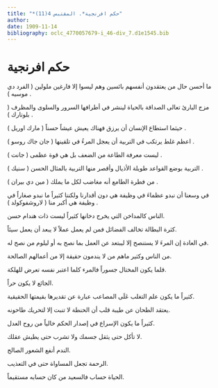 ```yaml
---
title: "*حكم افرنجية*. المقتبس 4(11)"
author: 
date: 1909-11-14
bibliography: oclc_4770057679-i_46-div_7.d1e1545.bib
---
```




#  حكم افرنجية 


 ما أحسن حال من يعتقدون أنفسهم بائسين وهم ليسوا إلا فارغين ملولين ( الفرد دي موسيه ) . 

 مزج البارئ تعالى الصداقة بالحياة لينشر في أطرافها السرور والسلوى والمظرف ( بلوتارك ) . 

 حيثما استطاع الإنسان أن يرزق فهناك يعيش عيشاً حسناً ( مارك اوريل ) . 

 اعظم غلط يرتكب في التربية أن يعجل المرءُ في تلقينها ( جان جاك روسو ) . 

 ليست معرفة الطاعة من الضعف بل هي قوة عظمى ( جانت ) . 

 التربية بوضع القواعد طويلة الأذيال وأقصر منها التربية بالمثال الحسن ( سنيك ) . 

 من فطرة الطامع أنه مغاضب لكل ما يملك ( مين دي بيران ) . 

 في وسعنا أن نبدو عظماءَ في وظيفة هي دون أقدارنا ولكننا كثيراً ما نبدو صغاراً في وظيفة هي أكبر منا ( لاروشفوكولد ) . 

 الناس كالمداخن التي يخرج دخانها كثيراً ليست ذات هندام حسن. 

 كثرة البطالة تخالف الفضائل فمن لم يعمل عملاً لا يبعد أن يعمل سيئاً. 

 في العادة إن المرءَ لا يستنصح إلا ليبتعد عن العمل بما نصح به أو ليلوم من نصح له. 

 من الناس وكثير ماهم من لا يندمون حقيقة إلا من أعمالهم الصالحة. 

 قلما يكون المختال جسوراً فالمرء كلما اعتبر نفسه تعرض للهلكة. 

 الجائع لا يكون حراً. 

 كثيراً ما يكون علم التغلب عَلَى المصاعب عبارة عن تقديرها بقيمتها الحقيقية. 

 يعتقد الطحان عن طيبة قلب أن الحنطة لا تنبت إلا لتحريك طاحونه. 

 كثيراً ما يكون الإسراع في إصدار الحكم خالياً من روح العدل. 

 لا تأكل حتى يثقل جسمك ولا تشرب حتى يطيش عقلك. 

 الندم أنفع الشعور الصالح. 

 الرحمة تجعل المساواة حتى في التعذيب. 

 الحياة حساب فالسعيد من كان حسابه مستقيماً. 
